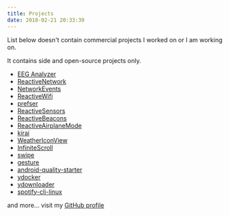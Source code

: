 ```yaml
---
title: Projects
date: 2018-02-21 20:33:39
---
```


List below doesn't contain commercial projects I worked on or I am working on.

It contains side and open-source projects only.

* [EEG Analyzer](https://play.google.com/store/apps/details?id=com.pwittchen.eeganalyzer)
* [ReactiveNetwork](https://github.com/pwittchen/ReactiveNetwork)
* [NetworkEvents](https://github.com/pwittchen/NetworkEvents)
* [ReactiveWifi](https://github.com/pwittchen/ReactiveWiFi)
* [prefser](https://github.com/pwittchen/prefser)
* [ReactiveSensors](https://github.com/pwittchen/ReactiveSensors)
* [ReactiveBeacons](https://github.com/pwittchen/ReactiveBeacons)
* [ReactiveAirplaneMode](https://github.com/pwittchen/ReactiveAirplaneMode)
* [kirai](https://github.com/pwittchen/kirai)
* [WeatherIconView](https://github.com/pwittchen/WeatherIconView)
* [InfiniteScroll](https://github.com/pwittchen/InfiniteScroll)
* [swipe](https://github.com/pwittchen/swipe)
* [gesture](https://github.com/pwittchen/gesture)
* [android-quality-starter](https://github.com/pwittchen/android-quality-starter)
* [ydocker](https://github.com/pwittchen/ydocker)
* [ydownloader](https://github.com/pwittchen/ydownloader)
* [spotify-cli-linux](https://github.com/pwittchen/spotify-cli-linux)

and more... visit my [GitHub profile](https://github.com/pwittchen)
